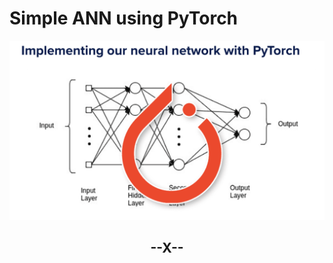# Simple ANN using PyTorch

![ANN using Pytorch](./assets/ANN_with_pytorch.png)

## <div align="center">--X--</div>
